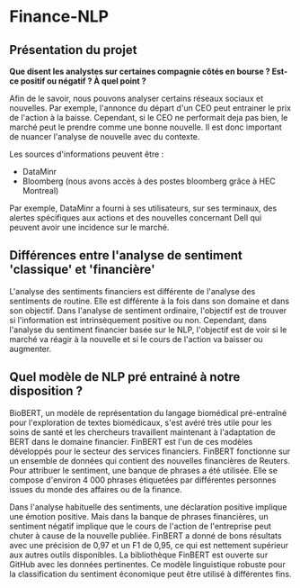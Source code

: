 # Finance-NLP

## Présentation du projet

**Que disent les analystes sur certaines compagnie côtés en bourse ? Est-ce positif ou négatif ? À quel point ?**

Afin de le savoir, nous pouvons analyser certains réseaux sociaux et nouvelles. Par exemple, l'annonce du départ d'un CEO peut entrainer le prix de l'action à la baisse. Cependant, si le CEO ne performait deja pas bien, le marché peut le prendre comme une bonne nouvelle. Il est donc important de nuancer l'analyse de nouvelle avec du contexte. 


Les sources d'informations peuvent être :

- DataMinr
- Bloomberg (nous avons accès à des postes bloomberg grâce à HEC Montreal)


Par exemple, DataMinr a fourni à ses utilisateurs, sur ses terminaux, des alertes spécifiques aux actions et des nouvelles concernant Dell qui peuvent avoir une incidence sur le marché.


## Différences entre l'analyse de sentiment 'classique' et 'financière'

L'analyse des sentiments financiers est différente de l'analyse des sentiments de routine. Elle est différente à la fois dans son domaine et dans son objectif. Dans l'analyse de sentiment ordinaire, l'objectif est de trouver si l'information est intrinsèquement positive ou non. Cependant, dans l'analyse du sentiment financier basée sur le NLP, l'objectif est de voir si le marché va réagir à la nouvelle et si le cours de l'action va baisser ou augmenter.


## Quel modèle de NLP pré entrainé à notre disposition ?

BioBERT, un modèle de représentation du langage biomédical pré-entraîné pour l'exploration de textes biomédicaux, s'est avéré très utile pour les soins de santé et les chercheurs travaillent maintenant à l'adaptation de BERT dans le domaine financier. FinBERT est l'un de ces modèles développés pour le secteur des services financiers. FinBERT fonctionne sur un ensemble de données qui contient des nouvelles financières de Reuters. Pour attribuer le sentiment, une banque de phrases a été utilisée. Elle se compose d'environ 4 000 phrases étiquetées par différentes personnes issues du monde des affaires ou de la finance. 

Dans l'analyse habituelle des sentiments, une déclaration positive implique une émotion positive. Mais dans la banque de phrases financières, un sentiment négatif implique que le cours de l'action de l'entreprise peut chuter à cause de la nouvelle publiée. FinBERT a donné de bons résultats avec une précision de 0,97 et un F1 de 0,95, ce qui est nettement supérieur aux autres outils disponibles. La bibliothèque FinBERT est ouverte sur GitHub avec les données pertinentes. Ce modèle linguistique robuste pour la classification du sentiment économique peut être utilisé à différentes fins.


